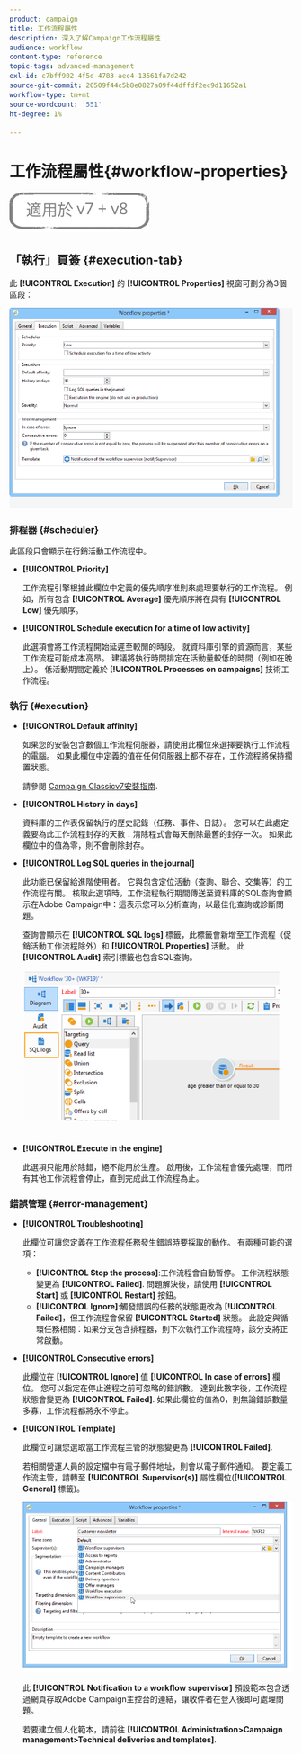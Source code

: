 ```yaml
---
product: campaign
title: 工作流程屬性
description: 深入了解Campaign工作流程屬性
audience: workflow
content-type: reference
topic-tags: advanced-management
exl-id: c7bff902-4f5d-4783-aec4-13561fa7d242
source-git-commit: 20509f44c5b8e0827a09f44dffdf2ec9d11652a1
workflow-type: tm+mt
source-wordcount: '551'
ht-degree: 1%

---
```


# 工作流程屬性{#workflow-properties}

![](../../assets/common.svg)

## 「執行」頁簽 {#execution-tab}

此 **[!UICONTROL Execution]** 的 **[!UICONTROL Properties]** 視窗可劃分為3個區段：

![](assets/wf_execution_tab.png)

### 排程器 {#scheduler}

此區段只會顯示在行銷活動工作流程中。

* **[!UICONTROL Priority]**

   工作流程引擎根據此欄位中定義的優先順序准則來處理要執行的工作流程。 例如，所有包含 **[!UICONTROL Average]** 優先順序將在具有 **[!UICONTROL Low]** 優先順序。

* **[!UICONTROL Schedule execution for a time of low activity]**

   此選項會將工作流程開始延遲至較閒的時段。 就資料庫引擎的資源而言，某些工作流程可能成本高昂。 建議將執行時間排定在活動量較低的時間（例如在晚上）。 低活動期間定義於 **[!UICONTROL Processes on campaigns]** 技術工作流程。

### 執行 {#execution}

* **[!UICONTROL Default affinity]**

   如果您的安裝包含數個工作流程伺服器，請使用此欄位來選擇要執行工作流程的電腦。 如果此欄位中定義的值在任何伺服器上都不存在，工作流程將保持擱置狀態。

   請參閱 [Campaign Classicv7安裝指南](../../installation/using/configuring-campaign-server.md#high-availability-workflows-and-affinities).

* **[!UICONTROL History in days]**

   資料庫的工作表保留執行的歷史記錄（任務、事件、日誌）。 您可以在此處定義要為此工作流程封存的天數：清除程式會每天刪除最舊的封存一次。 如果此欄位中的值為零，則不會刪除封存。

* **[!UICONTROL Log SQL queries in the journal]**

   此功能已保留給進階使用者。 它與包含定位活動（查詢、聯合、交集等）的工作流程有關。 核取此選項時，工作流程執行期間傳送至資料庫的SQL查詢會顯示在Adobe Campaign中：這表示您可以分析查詢，以最佳化查詢或診斷問題。

   查詢會顯示在 **[!UICONTROL SQL logs]** 標籤，此標籤會新增至工作流程（促銷活動工作流程除外）和 **[!UICONTROL Properties]** 活動。 此 **[!UICONTROL Audit]** 索引標籤也包含SQL查詢。

   ![](assets/wf_tab_log_sql.png)

* **[!UICONTROL Execute in the engine]**

   此選項只能用於除錯，絕不能用於生產。 啟用後，工作流程會優先處理，而所有其他工作流程會停止，直到完成此工作流程為止。

### 錯誤管理 {#error-management}

* **[!UICONTROL Troubleshooting]**

   此欄位可讓您定義在工作流程任務發生錯誤時要採取的動作。 有兩種可能的選項：

   * **[!UICONTROL Stop the process]**:工作流程會自動暫停。 工作流程狀態變更為 **[!UICONTROL Failed]**. 問題解決後，請使用 **[!UICONTROL Start]** 或 **[!UICONTROL Restart]** 按鈕。
   * **[!UICONTROL Ignore]**:觸發錯誤的任務的狀態更改為 **[!UICONTROL Failed]**，但工作流程會保留 **[!UICONTROL Started]** 狀態。 此設定與循環任務相關：如果分支包含排程器，則下次執行工作流程時，該分支將正常啟動。

* **[!UICONTROL Consecutive errors]**

   此欄位在 **[!UICONTROL Ignore]** 值 **[!UICONTROL In case of errors]** 欄位。 您可以指定在停止進程之前可忽略的錯誤數。 達到此數字後，工作流程狀態會變更為 **[!UICONTROL Failed]**. 如果此欄位的值為0，則無論錯誤數量多寡，工作流程都將永不停止。

* **[!UICONTROL Template]**

   此欄位可讓您選取當工作流程主管的狀態變更為 **[!UICONTROL Failed]**.

   若相關營運人員的設定檔中有電子郵件地址，則會以電子郵件通知。 要定義工作流主管，請轉至 **[!UICONTROL Supervisor(s)]** 屬性欄位(**[!UICONTROL General]** 標籤)。

   ![](assets/wf-properties_select-supervisors.png)

   此 **[!UICONTROL Notification to a workflow supervisor]** 預設範本包含透過網頁存取Adobe Campaign主控台的連結，讓收件者在登入後即可處理問題。

   若要建立個人化範本，請前往 **[!UICONTROL Administration>Campaign management>Technical deliveries and templates]**.
